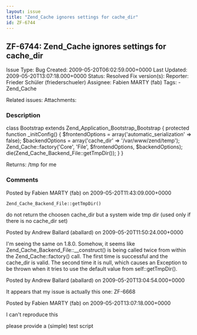 ```yaml
---
layout: issue
title: "Zend_Cache ignores settings for cache_dir"
id: ZF-6744
---
```


ZF-6744: Zend\_Cache ignores settings for cache\_dir
----------------------------------------------------

 Issue Type: Bug Created: 2009-05-20T06:02:59.000+0000 Last Updated: 2009-05-20T13:07:18.000+0000 Status: Resolved Fix version(s): 
 Reporter:  Frieder Schüler (friederschueler)  Assignee:  Fabien MARTY (fab)  Tags: - Zend\_Cache
 
 Related issues: 
 Attachments: 
### Description

class Bootstrap extends Zend\_Application\_Bootstrap\_Bootstrap { protected function \_initConfig() { $frontendOptions = array('automatic\_serialization' => false); $backendOptions = array('cache\_dir' => '/var/www/zend/temp'); Zend\_Cache::factory('Core', 'File', $frontendOptions, $backendOptions); die(Zend\_Cache\_Backend\_File::getTmpDir()); } }

Returns: /tmp for me

 

 

### Comments

Posted by Fabien MARTY (fab) on 2009-05-20T11:43:09.000+0000

    Zend_Cache_Backend_File::getTmpDir()

do not return the choosen cache\_dir but a system wide tmp dir (used only if there is no cache\_dir set)

 

 

Posted by Andrew Ballard (aballard) on 2009-05-20T11:50:24.000+0000

I'm seeing the same on 1.8.0. Somehow, it seems like Zend\_Cache\_Backend\_File::\_\_construct() is being called twice from within the Zend\_Cache::factory() call. The first time is successful and the cache\_dir is valid. The second time it is null, which causes an Exception to be thrown when it tries to use the default value from self::getTmpDir().

 

 

Posted by Andrew Ballard (aballard) on 2009-05-20T13:04:54.000+0000

It appears that my issue is actually this one: ZF-6668

 

 

Posted by Fabien MARTY (fab) on 2009-05-20T13:07:18.000+0000

I can't reproduce this

please provide a (simple) test script

 

 